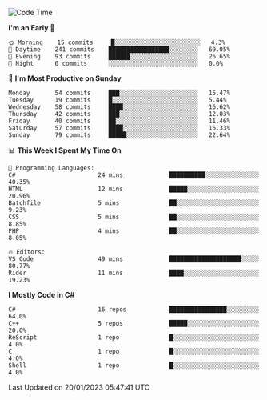 <!--START_SECTION:waka-->
![Code Time](http://img.shields.io/badge/Code%20Time-888%20hrs%2041%20mins-blue)

**I'm an Early 🐤** 

```text
🌞 Morning    15 commits     █░░░░░░░░░░░░░░░░░░░░░░░░   4.3% 
🌆 Daytime    241 commits    █████████████████░░░░░░░░   69.05% 
🌃 Evening    93 commits     ██████░░░░░░░░░░░░░░░░░░░   26.65% 
🌙 Night      0 commits      ░░░░░░░░░░░░░░░░░░░░░░░░░   0.0%

```
📅 **I'm Most Productive on Sunday** 

```text
Monday       54 commits     ███░░░░░░░░░░░░░░░░░░░░░░   15.47% 
Tuesday      19 commits     █░░░░░░░░░░░░░░░░░░░░░░░░   5.44% 
Wednesday    58 commits     ████░░░░░░░░░░░░░░░░░░░░░   16.62% 
Thursday     42 commits     ███░░░░░░░░░░░░░░░░░░░░░░   12.03% 
Friday       40 commits     ██░░░░░░░░░░░░░░░░░░░░░░░   11.46% 
Saturday     57 commits     ████░░░░░░░░░░░░░░░░░░░░░   16.33% 
Sunday       79 commits     █████░░░░░░░░░░░░░░░░░░░░   22.64%

```


📊 **This Week I Spent My Time On** 

```text
💬 Programming Languages: 
C#                       24 mins             ██████████░░░░░░░░░░░░░░░   40.35% 
HTML                     12 mins             █████░░░░░░░░░░░░░░░░░░░░   20.96% 
Batchfile                5 mins              ██░░░░░░░░░░░░░░░░░░░░░░░   9.23% 
CSS                      5 mins              ██░░░░░░░░░░░░░░░░░░░░░░░   8.85% 
PHP                      4 mins              ██░░░░░░░░░░░░░░░░░░░░░░░   8.05%

🔥 Editors: 
VS Code                  49 mins             ████████████████████░░░░░   80.77% 
Rider                    11 mins             ████░░░░░░░░░░░░░░░░░░░░░   19.23%

```

**I Mostly Code in C#** 

```text
C#                       16 repos            ████████████████░░░░░░░░░   64.0% 
C++                      5 repos             █████░░░░░░░░░░░░░░░░░░░░   20.0% 
ReScript                 1 repo              █░░░░░░░░░░░░░░░░░░░░░░░░   4.0% 
C                        1 repo              █░░░░░░░░░░░░░░░░░░░░░░░░   4.0% 
Shell                    1 repo              █░░░░░░░░░░░░░░░░░░░░░░░░   4.0%

```



 Last Updated on 20/01/2023 05:47:41 UTC
<!--END_SECTION:waka-->
